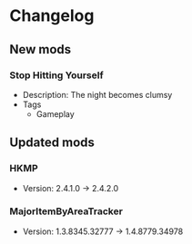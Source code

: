 # Changelog


## New mods

### Stop Hitting Yourself

- Description: The night becomes clumsy
- Tags
  + Gameplay


## Updated mods

### HKMP

- Version: 2.4.1.0 -> 2.4.2.0

### MajorItemByAreaTracker

- Version: 1.3.8345.32777 -> 1.4.8779.34978

